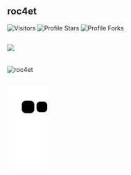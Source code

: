## roc4et
<img src="https://komarev.com/ghpvc/?username=roc4et&label=Profile%20Views&color=008042&style=flat&label=Visitors" alt="Visitors"></a>
<img src="https://img.shields.io/badge/dynamic/json?&label=Total%20Stars&color=008042&style=flat&style=for-the-badge&query=%24.stars&url=https://api.github-star-counter.workers.dev/user/roc4et" alt="Profile Stars"></a>
<img src="https://img.shields.io/badge/dynamic/json?&label=Total%20Forks&color=008042&style=flat&style=for-the-badge&query=%24.forks&url=https://api.github-star-counter.workers.dev/user/roc4et" alt="Profile Forks"></a>

##
<a href="https://roc4et.de/" target="_blank"> <img src="https://discord.c99.nl/widget/theme-4/540958304910835735.png"/></a>
##
</a><img align="center" src="https://github-readme-stats.vercel.app/api/top-langs?username=roc4et&count_private=true&hide=procfile&theme=dark&border_color=000000&cache_seconds=1800&layout=compact&langs_count=10&custom_title=Most%20Used%20Coding%20Languages" alt="roc4et" /></p>
##
<a href="https://roc4et.de/" target="_blank"><img src="https://github.com/rafaballerini/rafaballerini/blob/output/github-contribution-grid-snake.svg" alt="Snake"></a>
##
